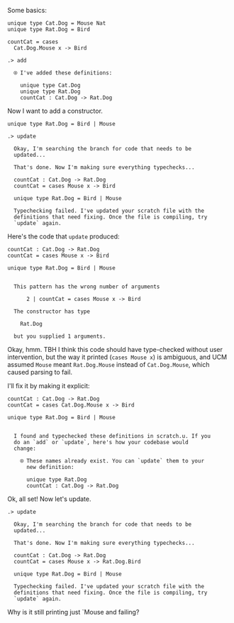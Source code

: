Some basics:

```unison
unique type Cat.Dog = Mouse Nat
unique type Rat.Dog = Bird

countCat = cases
  Cat.Dog.Mouse x -> Bird
```

```ucm
.> add

  ⍟ I've added these definitions:
  
    unique type Cat.Dog
    unique type Rat.Dog
    countCat : Cat.Dog -> Rat.Dog

```
Now I want to add a constructor.

```unison
unique type Rat.Dog = Bird | Mouse
```

```ucm
.> update

  Okay, I'm searching the branch for code that needs to be
  updated...

  That's done. Now I'm making sure everything typechecks...

  countCat : Cat.Dog -> Rat.Dog
  countCat = cases Mouse x -> Bird
  
  unique type Rat.Dog = Bird | Mouse

  Typechecking failed. I've updated your scratch file with the
  definitions that need fixing. Once the file is compiling, try
  `update` again.

```
Here's the code that `update` produced:

```unison
countCat : Cat.Dog -> Rat.Dog
countCat = cases Mouse x -> Bird

unique type Rat.Dog = Bird | Mouse
```

```ucm

  This pattern has the wrong number of arguments
  
      2 | countCat = cases Mouse x -> Bird
  
  The constructor has type 
  
    Rat.Dog
  
  but you supplied 1 arguments.

```
Okay, hmm. TBH I think this code should have type-checked without user intervention, but the way it printed (`cases Mouse x`) is ambiguous, and UCM assumed `Mouse` meant `Rat.Dog.Mouse` instead of `Cat.Dog.Mouse`, which caused parsing to fail.

I'll fix it by making it explicit:

```unison
countCat : Cat.Dog -> Rat.Dog
countCat = cases Cat.Dog.Mouse x -> Bird

unique type Rat.Dog = Bird | Mouse
```

```ucm

  I found and typechecked these definitions in scratch.u. If you
  do an `add` or `update`, here's how your codebase would
  change:
  
    ⍟ These names already exist. You can `update` them to your
      new definition:
    
      unique type Rat.Dog
      countCat : Cat.Dog -> Rat.Dog

```
Ok, all set! Now let's update.

```ucm
.> update

  Okay, I'm searching the branch for code that needs to be
  updated...

  That's done. Now I'm making sure everything typechecks...

  countCat : Cat.Dog -> Rat.Dog
  countCat = cases Mouse x -> Rat.Dog.Bird
  
  unique type Rat.Dog = Bird | Mouse

  Typechecking failed. I've updated your scratch file with the
  definitions that need fixing. Once the file is compiling, try
  `update` again.

```
Why is it still printing just `Mouse and failing?
